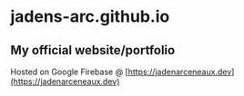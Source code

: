# jadens-arc.github.io

## My official website/portfolio

Hosted on Google Firebase @ [https://jadenarceneaux.dev](https://jadenarceneaux.dev)
